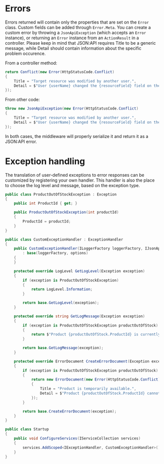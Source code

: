 # Errors

Errors returned will contain only the properties that are set on the `Error` class. Custom fields can be added through `Error.Meta`.
You can create a custom error by throwing a `JsonApiException` (which accepts an `Error` instance), or returning an `Error` instance from an `ActionResult` in a controller.
Please keep in mind that JSON:API requires Title to be a generic message, while Detail should contain information about the specific problem occurence.

From a controller method:

```c#
return Conflict(new Error(HttpStatusCode.Conflict)
{
    Title = "Target resource was modified by another user.",
    Detail = $"User {userName} changed the {resourceField} field on the {resourceName} resource."
});
```

From other code:

```c#
throw new JsonApiException(new Error(HttpStatusCode.Conflict)
{
    Title = "Target resource was modified by another user.",
    Detail = $"User {userName} changed the {resourceField} field on the {resourceName} resource."
});
```

In both cases, the middleware will properly serialize it and return it as a JSON:API error.

# Exception handling

The translation of user-defined exceptions to error responses can be customized by registering your own handler.
This handler is also the place to choose the log level and message, based on the exception type.

```c#
public class ProductOutOfStockException : Exception
{
    public int ProductId { get; }

    public ProductOutOfStockException(int productId)
    {
        ProductId = productId;
    }
}

public class CustomExceptionHandler : ExceptionHandler
{
    public CustomExceptionHandler(ILoggerFactory loggerFactory, IJsonApiOptions options)
        : base(loggerFactory, options)
    {
    }

    protected override LogLevel GetLogLevel(Exception exception)
    {
        if (exception is ProductOutOfStockException)
        {
            return LogLevel.Information;
        }

        return base.GetLogLevel(exception);
    }

    protected override string GetLogMessage(Exception exception)
    {
        if (exception is ProductOutOfStockException productOutOfStock)
        {
            return $"Product {productOutOfStock.ProductId} is currently unavailable.";
        }

        return base.GetLogMessage(exception);
    }

    protected override ErrorDocument CreateErrorDocument(Exception exception)
    {
        if (exception is ProductOutOfStockException productOutOfStock)
        {
            return new ErrorDocument(new Error(HttpStatusCode.Conflict)
            {
                Title = "Product is temporarily available.",
                Detail = $"Product {productOutOfStock.ProductId} cannot be ordered at the moment."
            });
        }

        return base.CreateErrorDocument(exception);
    }
}

public class Startup
{
    public void ConfigureServices(IServiceCollection services)
    {
        services.AddScoped<IExceptionHandler, CustomExceptionHandler>();
    }
}
```
